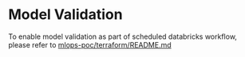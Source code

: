 # Model Validation
To enable model validation as part of scheduled databricks workflow, please refer to [mlops-poc/terraform/README.md](../terraform/README.md#setting-up-model-validation)
